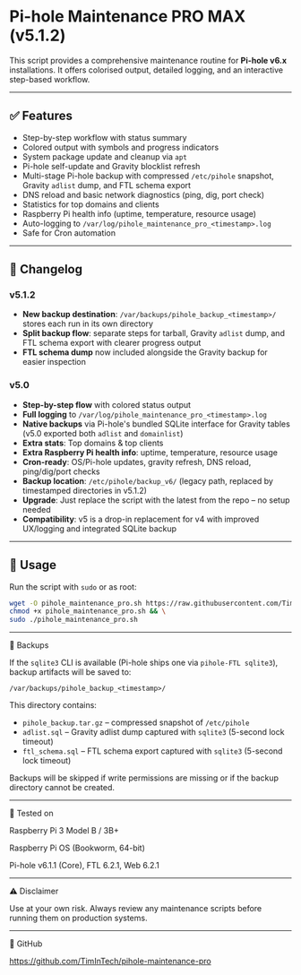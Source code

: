 # Pi-hole Maintenance PRO MAX (v5.1.2)

This script provides a comprehensive maintenance routine for **Pi-hole v6.x** installations. It offers colorised output, detailed logging, and an interactive step-based workflow.

---

## ✅ Features

- Step-by-step workflow with status summary
- Colored output with symbols and progress indicators
- System package update and cleanup via `apt`
- Pi-hole self-update and Gravity blocklist refresh
- Multi-stage Pi-hole backup with compressed `/etc/pihole` snapshot, Gravity `adlist` dump, and FTL schema export
- DNS reload and basic network diagnostics (ping, dig, port check)
- Statistics for top domains and clients
- Raspberry Pi health info (uptime, temperature, resource usage)
- Auto-logging to `/var/log/pihole_maintenance_pro_<timestamp>.log`
- Safe for Cron automation

---

## 📜 Changelog

### v5.1.2
- **New backup destination**: `/var/backups/pihole_backup_<timestamp>/` stores each run in its own directory
- **Split backup flow**: separate steps for tarball, Gravity `adlist` dump, and FTL schema export with clearer progress output
- **FTL schema dump** now included alongside the Gravity backup for easier inspection

### v5.0
- **Step-by-step flow** with colored status output
- **Full logging** to `/var/log/pihole_maintenance_pro_<timestamp>.log`
- **Native backups** via Pi-hole's bundled SQLite interface for Gravity tables (v5.0 exported both `adlist` and `domainlist`)
- **Extra stats**: Top domains & top clients
- **Extra Raspberry Pi health info**: uptime, temperature, resource usage
- **Cron-ready**: OS/Pi-hole updates, gravity refresh, DNS reload, ping/dig/port checks
- **Backup location**: `/etc/pihole/backup_v6/` (legacy path, replaced by timestamped directories in v5.1.2)
- **Upgrade**: Just replace the script with the latest from the repo – no setup needed
- **Compatibility**: v5 is a drop-in replacement for v4 with improved UX/logging and integrated SQLite backup

---

## 🔧 Usage

Run the script with `sudo` or as root:

```bash
wget -O pihole_maintenance_pro.sh https://raw.githubusercontent.com/TimInTech/pihole-maintenance-pro/main/pihole_maintenance_pro.sh && \
chmod +x pihole_maintenance_pro.sh && \
sudo ./pihole_maintenance_pro.sh
```


---

📁 Backups

If the `sqlite3` CLI is available (Pi-hole ships one via `pihole-FTL sqlite3`), backup artifacts will be saved to:

`/var/backups/pihole_backup_<timestamp>/`

This directory contains:

- `pihole_backup.tar.gz` – compressed snapshot of `/etc/pihole`
- `adlist.sql` – Gravity adlist dump captured with `sqlite3` (5-second lock timeout)
- `ftl_schema.sql` – FTL schema export captured with `sqlite3` (5-second lock timeout)

Backups will be skipped if write permissions are missing or if the backup directory cannot be created.


---

🧪 Tested on

Raspberry Pi 3 Model B / 3B+

Raspberry Pi OS (Bookworm, 64-bit)

Pi-hole v6.1.1 (Core), FTL 6.2.1, Web 6.2.1



---

⚠️ Disclaimer

Use at your own risk. Always review any maintenance scripts before running them on production systems.


---

📎 GitHub

https://github.com/TimInTech/pihole-maintenance-pro

